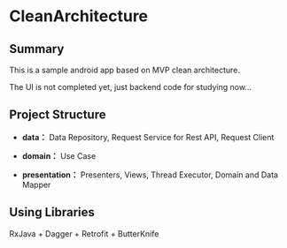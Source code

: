 # CleanArchitecture
**Summary**
-----------------
This is a sample android app based on MVP clean architecture.

The UI is not completed yet, just backend code for studying now...


**Project Structure**
-----------------
- **data：** Data Repository, Request Service for Rest API, Request Client

- **domain：** Use Case

- **presentation：** Presenters, Views, Thread Executor, Domain and Data Mapper


**Using Libraries**
-----------------
RxJava + Dagger + Retrofit + ButterKnife 




